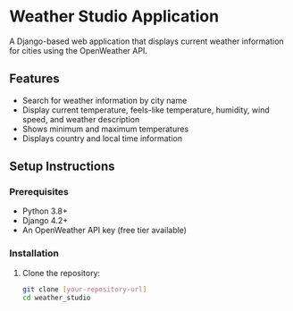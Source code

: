 # Weather Studio Application

A Django-based web application that displays current weather information for cities using the OpenWeather API.

## Features

- Search for weather information by city name
- Display current temperature, feels-like temperature, humidity, wind speed, and weather description
- Shows minimum and maximum temperatures
- Displays country and local time information

## Setup Instructions

### Prerequisites

- Python 3.8+
- Django 4.2+
- An OpenWeather API key (free tier available)

### Installation

1. Clone the repository:
   ```bash
   git clone [your-repository-url]
   cd weather_studio
